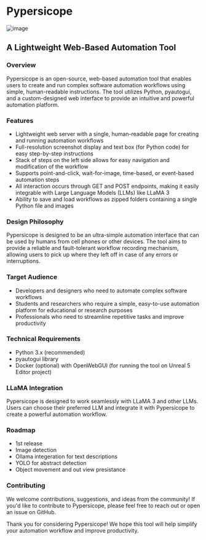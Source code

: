 **Pypersicope**
================
![image](https://github.com/user-attachments/assets/227ad299-eeef-4063-bcbb-c0e0d5be3cb7)



A Lightweight Web-Based Automation Tool
-----------------------------------------

### Overview

Pypersicope is an open-source, web-based automation tool that enables users to create and run complex software automation workflows using simple, human-readable instructions. The tool utilizes Python, pyautogui, and a custom-designed web interface to provide an intuitive and powerful automation platform.

### Features

* Lightweight web server with a single, human-readable page for creating and running automation workflows
* Full-resolution screenshot display and text box (for Python code) for easy step-by-step instructions
* Stack of steps on the left side allows for easy navigation and modification of the workflow
* Supports point-and-click, wait-for-image, time-based, or event-based automation steps
* All interaction occurs through GET and POST endpoints, making it easily integrable with Large Language Models (LLMs) like LLaMA 3
* Ability to save and load workflows as zipped folders containing a single Python file and images

### Design Philosophy

Pypersicope is designed to be an ultra-simple automation interface that can be used by humans from cell phones or other devices. The tool aims to provide a reliable and fault-tolerant workflow recording mechanism, allowing users to pick up where they left off in case of any errors or interruptions.

### Target Audience

* Developers and designers who need to automate complex software workflows
* Students and researchers who require a simple, easy-to-use automation platform for educational or research purposes
* Professionals who need to streamline repetitive tasks and improve productivity

### Technical Requirements

* Python 3.x (recommended)
* pyautogui library
* Docker (optional) with OpenWebGUI (for running the tool on Unreal 5 Editor project)

### LLaMA Integration

Pypersicope is designed to work seamlessly with LLaMA 3 and other LLMs. Users can choose their preferred LLM and integrate it with Pypersicope to create a powerful automation workflow.

### Roadmap

* 1st release
* Image detection
* Ollama integeration for text descriptions
* YOLO for abstract detection
* Object movement and out view presistance

### Contributing

We welcome contributions, suggestions, and ideas from the community! If you'd like to contribute to Pypersicope, please feel free to reach out or open an issue on GitHub.

Thank you for considering Pypersicope! We hope this tool will help simplify your automation workflow and improve productivity.
